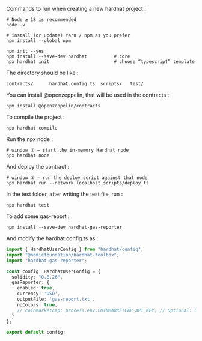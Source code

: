 Commands to run when creating a new hardhat project :

```shell
# Node ≥ 18 is recommended
node -v

# install (or update) Yarn / npm as you prefer
npm install --global npm
```

```shell
npm init --yes
npm install --save-dev hardhat          # core
npx hardhat init                        # choose “typescript” template
```

The directory should be like :

```shell
contracts/      hardhat.config.ts  scripts/   test/
```

You can install @openzeppelin, that will be used in the contracts :
```shell
npm install @openzeppelin/contracts
```

To compile the project :
```shell
npx hardhat compile
```

Run the npx node :
```shell
# window ① – start the in-memory Hardhat node
npx hardhat node
```
And deploy the contract :
```shell
# window ② – run the deploy script against that node
npx hardhat run --network localhost scripts/deploy.ts
```

In the test folder, after writing the test file, run :
```shell
npx hardhat test
```

To add some gas-report :
```shell
npm install --save-dev hardhat-gas-reporter
```

And modify the hardhat.config.ts as :

```typescript
import { HardhatUserConfig } from "hardhat/config";
import "@nomicfoundation/hardhat-toolbox";
import "hardhat-gas-reporter";

const config: HardhatUserConfig = {
  solidity: "0.8.26",
  gasReporter: {
    enabled: true,
    currency: 'USD',
    outputFile: 'gas-report.txt',
    noColors: true,
    // coinmarketcap: process.env.COINMARKETCAP_API_KEY, // Optional: Get live gas prices
  }
};

export default config;
```
